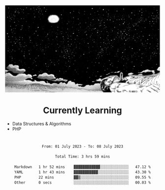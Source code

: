 <!-- Profile image -->
<p align="center">
 <img src="assets/guts-meadow.jpg" width="1080px">
</p>
<!-- Profile image end -->

<!-- Currently learning -->
<h1 align="center">Currently Learning </h1>

* Data Structures & Algorithms
* PHP
#
<!-- Currently learning end -->

<div align="center">
<!--START_SECTION:waka-->

```txt
From: 01 July 2023 - To: 08 July 2023

Total Time: 3 hrs 59 mins

Markdown   1 hr 52 mins    ▓▓▓▓▓▓▓▓▓▓▓▓░░░░░░░░░░░░░   47.12 %
YAML       1 hr 43 mins    ▓▓▓▓▓▓▓▓▓▓▓░░░░░░░░░░░░░░   43.30 %
PHP        22 mins         ▓▓▒░░░░░░░░░░░░░░░░░░░░░░   09.55 %
Other      0 secs          ░░░░░░░░░░░░░░░░░░░░░░░░░   00.03 %
```

<!--END_SECTION:waka-->
</div>
